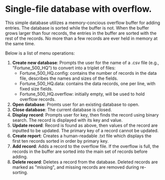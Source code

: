 # Single-file database with overflow.

This simple database utilizes a memory-concious overflow buffer for adding entries. The database is sorted while the buffer is not. When the buffer grows larger than four records, the entries in the buffer are sorted with the rest of the records. No more than a few records are ever held in memory at the same time.

Below is a list of menu operations:
1. **Create new database**: Prompts the user for the name of a .csv file (e.g., "Fortune_500_HQ") to convert into a triplet of files: 
   * Fortune_500_HQ.config: contains the number of records in the data file, describes the names and sizes of the fields.
   * Fortune_500_HQ.data: contains the data records, one per line, with fixed size fields.
   * Fortune_500_HQ.overflow: initially empty, will be used to hold overflow records.
2. **Open database**: Promts user for an existing database to open.
3. **Close database**: The current database is closed.
4. **Display record**: Prompts user for key, then finds the record using binary search. The record is displayed with its key and value.
5. **Update record**: Record is found as above, then values of the record are inputted to be updated. The primary key of a record cannot be updated.
6. **Create report**: Creates a human-readable .txt file which displays the first ten records sorted in order by primary key.
7. **Add record**: Adds a record to the overflow file. If the overflow is full, the records in the buffer are sorted into the main set of records before adding.
8. **Delete record**: Deletes a record from the database. Deleted records are marked as "missing", and missing records are removed during re-sorting.

